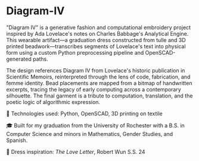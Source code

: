 # Diagram-IV

"Diagram IV" is a generative fashion and computational embroidery project inspired by Ada Lovelace's notes on Charles Babbage's Analytical Engine. This wearable artifact—a graduation dress constructed from tulle and 3D printed beadwork—transcribes segments of Lovelace's text into physical form using a custom Python preprocessing pipeline and OpenSCAD-generated paths.

The design references Diagram IV from Lovelace's historic publication in Scientific Memoirs, reinterpreted through the lens of code, fabrication, and femme identity. Bead placements are mapped from a bitmap of handwritten excerpts, tracing the legacy of early computing across a contemporary silhouette. The final garment is a tribute to computation, translation, and the poetic logic of algorithmic expression.

🧵 Technologies used: Python, OpenSCAD, 3D printing on textile

🎓 Built for my graduation from the University of Rochester with a B.S. in Computer Science and minors in Mathematics, Gender Studies, and Spanish.

👗 Dress inspiration: *The Love Letter*, Robert Wun S.S. 24
